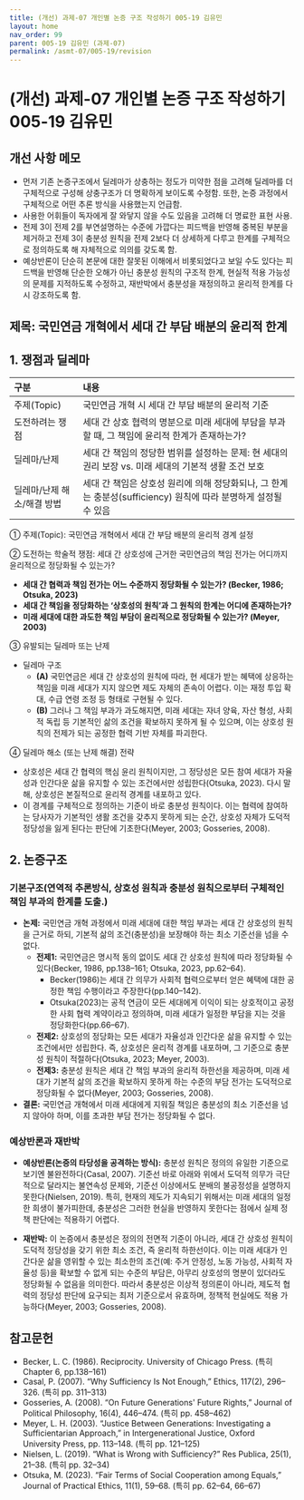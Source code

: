 ```yaml
---
title: (개선) 과제-07 개인별 논증 구조 작성하기 005-19 김유민
layout: home
nav_order: 99
parent: 005-19 김유민 (과제-07)
permalink: /asmt-07/005-19/revision
---
```


# (개선) 과제-07 개인별 논증 구조 작성하기 005-19 김유민 

## 개선 사항 메모

- 먼저 기존 논증구조에서 딜레마가 상충하는 정도가 미약한 점을 고려해 딜레마를 더 구체적으로 구성해 상충구조가 더 명확하게 보이도록 수정함. 또한, 논증 과정에서 구체적으로 어떤 추론 방식을 사용했는지 언급함.
- 사용한 어휘들이 독자에게 잘 와닿지 않을 수도 있음을 고려해 더 명료한 표현 사용.
- 전제 3이 전제 2를 부연설명하는 수준에 가깝다는 피드백을 반영해 중복된 부분을 제거하고 전제 3이 충분성 원칙을 전제 2보다 더 상세하게 다루고 한계를 구체적으로 정의하도록 해 자체적으로 의의를 갖도록 함.
- 예상반론이 단순히 본문에 대한 잘못된 이해에서 비롯되었다고 보일 수도 있다는 피드백을 반영해 단순한 오해가 아닌 충분성 원칙의 구조적 한계, 현실적 적용 가능성의 문제를 지적하도록 수정하고, 재반박에서 충분성을 재정의하고 윤리적 한계를 다시 강조하도록 함.

## 제목: 국민연금 개혁에서 세대 간 부담 배분의 윤리적 한계

## 1. 쟁점과 딜레마

| 구분 | 내용 |
|:---|:---|
| 주제(Topic) | 국민연금 개혁 시 세대 간 부담 배분의 윤리적 기준 |
| 도전하려는 쟁점 | 세대 간 상호 협력의 명분으로 미래 세대에 부담을 부과할 때, 그 책임에 윤리적 한계가 존재하는가? |
| 딜레마/난제 | 세대 간 책임의 정당한 범위를 설정하는 문제: 현 세대의 권리 보장 vs. 미래 세대의 기본적 생활 조건 보호 |
| 딜레마/난제 해소/해결 방법 | 세대 간 책임은 상호성 원리에 의해 정당화되나, 그 한계는 충분성(sufficiency) 원칙에 따라 분명하게 설정될 수 있음 |

① 주제(Topic): 국민연금 개혁에서 세대 간 부담 배분의 윤리적 경계 설정

② 도전하는 학술적 쟁점: 세대 간 상호성에 근거한 국민연금의 책임 전가는 어디까지 윤리적으로 정당화될 수 있는가?

- **세대 간 협력과 책임 전가는 어느 수준까지 정당화될 수 있는가? (Becker, 1986; Otsuka, 2023)**  
- **세대 간 책임을 정당화하는 ‘상호성의 원칙’과 그 원칙의 한계는 어디에 존재하는가?**  
- **미래 세대에 대한 과도한 책임 부담이 윤리적으로 정당화될 수 있는가? (Meyer, 2003)**

③ 유발되는 딜레마 또는 난제

- 딜레마 구조
  - **(A)** 국민연금은 세대 간 상호성의 원칙에 따라, 현 세대가 받는 혜택에 상응하는 책임을 미래 세대가 지지 않으면 제도 자체의 존속이 어렵다. 이는 재정 투입 확대, 수급 연령 조정 등 형태로 구현될 수 있다.
  - **(B)** 그러나 그 책임 부과가 과도해지면, 미래 세대는 자녀 양육, 자산 형성, 사회적 독립 등 기본적인 삶의 조건을 확보하지 못하게 될 수 있으며, 이는 상호성 원칙의 전제가 되는 공정한 협력 기반 자체를 파괴한다.

④ 딜레마 해소 (또는 난제 해결) 전략

- 상호성은 세대 간 협력의 핵심 윤리 원칙이지만, 그 정당성은 모든 참여 세대가 자율성과 인간다운 삶을 유지할 수 있는 조건에서만 성립한다(Otsuka, 2023). 다시 말해, 상호성은 본질적으로 윤리적 경계를 내포하고 있다.
- 이 경계를 구체적으로 정의하는 기준이 바로 충분성 원칙이다. 이는 협력에 참여하는 당사자가 기본적인 생활 조건을 갖추지 못하게 되는 순간, 상호성 자체가 도덕적 정당성을 잃게 된다는 판단에 기초한다(Meyer, 2003; Gosseries, 2008).

## 2. 논증구조

### 기본구조(연역적 추론방식, 상호성 원칙과 충분성 원칙으로부터 구체적인 책임 부과의 한계를 도출.)

- **논제:** 국민연금 개혁 과정에서 미래 세대에 대한 책임 부과는 세대 간 상호성의 원칙을 근거로 하되, 기본적 삶의 조건(충분성)을 보장해야 하는 최소 기준선을 넘을 수 없다.
  - **전제1:** 국민연금은 명시적 동의 없이도 세대 간 상호성 원칙에 따라 정당화될 수 있다(Becker, 1986, pp.138–161; Otsuka, 2023, pp.62–64).
    - Becker(1986)는 세대 간 의무가 사회적 협력으로부터 얻은 혜택에 대한 공정한 책임 수행이라고 주장한다(pp.140–142).
    - Otsuka(2023)는 공적 연금이 모든 세대에게 이익이 되는 상호적이고 공정한 사회 협력 계약이라고 정의하며, 미래 세대가 일정한 부담을 지는 것을 정당화한다(pp.66–67).
  - **전제2:** 상호성의 정당화는 모든 세대가 자율성과 인간다운 삶을 유지할 수 있는 조건에서만 성립한다. 즉, 상호성은 윤리적 경계를 내포하며, 그 기준으로 충분성 원칙이 적절하다(Otsuka, 2023; Meyer, 2003).
  - **전제3:** 충분성 원칙은 세대 간 책임 부과의 윤리적 하한선을 제공하며, 미래 세대가 기본적 삶의 조건을 확보하지 못하게 하는 수준의 부담 전가는 도덕적으로 정당화될 수 없다(Meyer, 2003; Gosseries, 2008).
- **결론:** 국민연금 개혁에서 미래 세대에게 지워질 책임은 충분성의 최소 기준선을 넘지 않아야 하며, 이를 초과한 부담 전가는 정당화될 수 없다.  

### 예상반론과 재반박

- **예상반론(논증의 타당성을 공격하는 방식):** 충분성 원칙은 정의의 유일한 기준으로 보기엔 불완전하다(Casal, 2007). 기준선 바로 아래와 위에서 도덕적 의무가 극단적으로 달라지는 불연속성 문제와, 기준선 이상에서도 분배의 불공정성을 설명하지 못한다(Nielsen, 2019). 특히, 현재의 제도가 지속되기 위해서는 미래 세대의 일정한 희생이 불가피한데, 충분성은 그러한 현실을 반영하지 못한다는 점에서 실제 정책 판단에는 적용하기 어렵다.

- **재반박:** 이 논증에서 충분성은 정의의 전면적 기준이 아니라, 세대 간 상호성 원칙이 도덕적 정당성을 갖기 위한 최소 조건, 즉 윤리적 하한선이다. 이는 미래 세대가 인간다운 삶을 영위할 수 있는 최소한의 조건(예: 주거 안정성, 노동 가능성, 사회적 자율성 등)을 확보할 수 없게 되는 수준의 부담은, 아무리 상호성의 명분이 있더라도 정당화될 수 없음을 의미한다. 따라서 충분성은 이상적 정의론이 아니라, 제도적 협력의 정당성 판단에 요구되는 최저 기준으로서 유효하며, 정책적 현실에도 적용 가능하다(Meyer, 2003; Gosseries, 2008).



## 참고문헌

- Becker, L. C. (1986). Reciprocity. University of Chicago Press. (특히 Chapter 6, pp.138–161)
- Casal, P. (2007). “Why Sufficiency Is Not Enough,” Ethics, 117(2), 296–326. (특히 pp. 311–313)
- Gosseries, A. (2008). “On Future Generations' Future Rights,” Journal of Political Philosophy, 16(4), 446–474. (특히 pp. 458–462)
- Meyer, L. H. (2003). “Justice Between Generations: Investigating a Sufficientarian Approach,” in Intergenerational Justice, Oxford University Press, pp. 113–148. (특히 pp. 121–125)
- Nielsen, L. (2019). “What is Wrong with Sufficiency?” Res Publica, 25(1), 21–38. (특히 pp. 32–34)
- Otsuka, M. (2023). “Fair Terms of Social Cooperation among Equals,” Journal of Practical Ethics, 11(1), 59–68. (특히 pp. 62–64, 66–67)